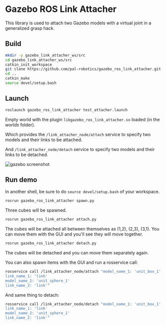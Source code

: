 # Gazebo ROS Link Attacher
This library is used to attach two Gazebo models with a virtual joint in a generalized grasp hack.

## Build
```bash
mkdir -p gazebo_link_attacher_ws/src
cd gazebo_link_attacher_ws/src
catkin_init_workspace
git clone https://github.com/pal-robotics/gazebo_ros_link_attacher.git
cd ..
catkin_make
source devel/setup.bash
```

## Launch
```bash
roslaunch gazebo_ros_link_attacher test_attacher.launch
```

Empty world with the plugin `libgazebo_ros_link_attacher.so` loaded (in the *worlds* folder).

Which provides the `/link_attacher_node/attach` service to specify two models and their links to be attached.

And `/link_attacher_node/detach` service to specify two models and their links to be detached.

![gazebo screenshot](ss.png)

## Run demo
In another shell, be sure to do `source devel/setup.bash` of your workspace.
```bash
rosrun gazebo_ros_link_attacher spawn.py
```

Three cubes will be spawned.
```bash
rosrun gazebo_ros_link_attacher attach.py
```

The cubes will be attached all between themselves as (1,2), (2,3), (3,1). You can move them with the GUI and you'll see they will move together.
```bash
rosrun gazebo_ros_link_attacher detach.py
```

The cubes will be detached and you can move them separately again.

You can also spawn items with the GUI and run a rosservice call:
```bash
rosservice call /link_attacher_node/attach "model_name_1: 'unit_box_1'
link_name_1: 'link'
model_name_2: 'unit_sphere_1'
link_name_2: 'link'"
```

And same thing to detach:
```bash
rosservice call /link_attacher_node/detach "model_name_1: 'unit_box_1'
link_name_1: 'link'
model_name_2: 'unit_sphere_1'
link_name_2: 'link'"
```
